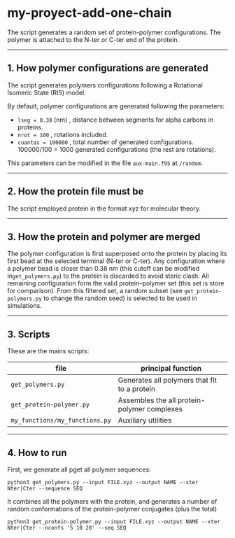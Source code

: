 # my-proyect-add-one-chain

The script generates a random set of protein-polymer configurations.
The polymer is attached to the N-ter or C-ter end of the protein.

---

## 1. How polymer configurations are generated

The script generates polymers configurations following a Rotational Isomeric State (RIS) model.

By default, polymer configurations are generated following the parameters:
- `lseg = 0.38`  (nm) , distance between segments for alpha carbons in proteins.
- `nrot = 100`        , rotations included.
- `cuantas = 100000`  , total number of generated configurations. 100000/100 = 1000 generated configurations (the rest are rotations).


This parameters can be modified in the file `aux-main.f95` at `/random`.


---

## 2. How the protein file must be

The script employed protein in the format xyz for molecular theory.

---

## 3. How the protein and polymer are merged

The polymer configuration is first superposed onto the protein by placing its first bead at the selected terminal (N-ter or C-ter).
Any configuration where a polymer bead is closer than 0.38 nm (this cutoff can be modified in`get_polymers.py`) to the protein is discarded to avoid steric clash.
All remaining configuration form the valid protein–polymer set (this set is store for comparison).
From this filtered set, a random subset (see `get_protein-polymers.py` to change the random seed) is selected to be used in simulations.

---

## 3. Scripts

These are the mains scripts:

| file                            | principal function                                            |
|---------------------------------|---------------------------------------------------------------|
| `get_polymers.py`               | Generates all polymers that fit to a protein                  |
| `get_protein-polymer.py`        | Assembles the all protein-polymer complexes                   |
| `my_functions/my_functions.py`  | Auxiliary utilities                                           |

---

## 4. How to run

First, we generate all pget all polymer sequences:

`python3 get_polymers.py --input FILE.xyz --output NAME --xter Nter|Cter --sequence SEQ`

It combines all the polymers with the protein, and generates a number of random conformations of the protein-polymer conjugates (plus the total)

`python3 get_protein-polymer.py --input FILE.xyz --output NAME --xter Nter|Cter --nconfs '5 10 20' --seq SEQ`












